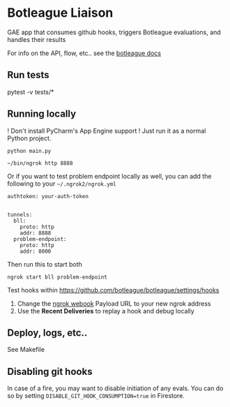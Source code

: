 # Botleague Liaison

GAE app that consumes github hooks, triggers Botleague evaluations, 
and handles their results

For info on the API, flow, etc.. see the [botleague docs](https://github.com/botleague/botleague)

## Run tests

pytest -v tests/*

## Running locally

! Don't install PyCharm's App Engine support ! Just run it as a normal Python project.

```
python main.py
``` 

```
~/bin/ngrok http 8888
```

Or if you want to test problem endpoint locally as well, you can add the 
following to your `~/.ngrok2/ngrok.yml`

```
authtoken: your-auth-token


tunnels:
  bll:
    proto: http
    addr: 8888
  problem-endpoint:
    proto: http
    addr: 8000
```

Then run this to start both 

```
ngrok start bll problem-endpoint
```

Test hooks within https://github.com/botleague/botleague/settings/hooks


1. Change the [ngrok webook](https://github.com/botleague/botleague/settings/hooks/101461445) Payload URL to your new ngrok address
2. Use the **Recent Deliveries** to replay a hook and debug locally



## Deploy, logs, etc..

See Makefile

## Disabling git hooks

In case of a fire, you may want to disable initiation of any evals. You can 
do so by setting `DISABLE_GIT_HOOK_CONSUMPTION=true` in Firestore. 
